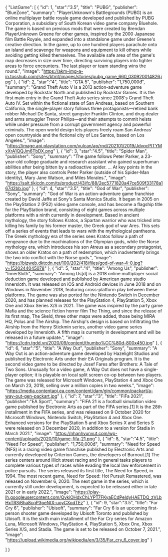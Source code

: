 {
"ListGame":
[
    {
        "id": 1,
        "star":"3.5",
        "title": "PUBG",
        "publisher": "BlueZone",
        "summary": "PlayerUnknown's Battlegrounds (PUBG) is an online multiplayer battle royale game developed and published by PUBG Corporation, a subsidiary of South Korean video game company Bluehole. The game is based on previous mods that were created by Brendan PlayerUnknown Greene for other games, inspired by the 2000 Japanese film Battle Royale, and expanded into a standalone game under Greene's creative direction. In the game, up to one hundred players parachute onto an island and scavenge for weapons and equipment to kill others while avoiding getting killed themselves. The available safe area of the game's map decreases in size over time, directing surviving players into tighter areas to force encounters. The last player or team standing wins the round.",
        "image": "https://akm-img-a-in.tosshub.com/sites/btmt/images/stories/pubg_game_660_030920014826.jpg"
    },
   {
        "id": 2,
        "star":"4",
        "title": "GTA 5",
        "publisher": "1,750,000đ",
        "summary": "Grand Theft Auto V is a 2013 action-adventure game developed by Rockstar North and published by Rockstar Games. It is the first main entry in the Grand Theft Auto series since 2008's Grand Theft Auto IV. Set within the fictional state of San Andreas, based on Southern California, the single-player story follows three protagonists—retired bank robber Michael De Santa, street gangster Franklin Clinton, and drug dealer and arms smuggler Trevor Philips—and their attempts to commit heists while under pressure from a corrupt government agency and powerful criminals. The open world design lets players freely roam San Andreas' open countryside and the fictional city of Los Santos, based on Los Angeles.",
        "image": "https://image.api.playstation.com/vulcan/ap/rnd/202101/2019/JdvqcPlTYMxXrA1QQJm6TbDX.png"
    },
   {
         "id": 3,
         "star":"4.5",
        "title": "Spider Man",
        "publisher": "Sony",
        "summary": "The game follows Peter Parker, a 23-year-old college graduate and research assistant who gained superhuman abilities after being bitten by a radioactive spider. ... At key points in the story, the player also controls Peter Parker (outside of his Spider-Man identity), Mary Jane Watson, and Miles Morales.",
        "image": "https://salt.tikicdn.com/ts/product/43/fc/88/2ec5771820a47ce509f33178a167d2bb.jpg"
    },
   {
         "id": 4,
         "star":"3.5",
        "title": "God of War",
        "publisher": "Sony",
        "summary": "God of War is an action-adventure game franchise created by David Jaffe at Sony's Santa Monica Studio. It began in 2005 on the PlayStation 2 (PS2) video game console, and has become a flagship title for the PlayStation brand, consisting of eight games across multiple platforms with a ninth currently in development. Based in ancient mythology, the story follows Kratos, a Spartan warrior who was tricked into killing his family by his former master, the Greek god of war Ares. This sets off a series of events that leads to wars with the mythological pantheons. The Greek mythology era of the series sees Kratos follow a path of vengeance due to the machinations of the Olympian gods, while the Norse mythology era, which introduces his son Atreus as a secondary protagonist, shows an older Kratos on a path of redemption, which inadvertently brings the two into conflict with the Norse gods.",
        "image": "https://bizweb.dktcdn.net/100/202/418/files/god-of-war-4-0.jpg?v=1520244045078"
    },
   {
        "id": 5,
        "star":"4",
        "title": "Among Us",
        "publisher": "InnerSloth",
        "summary": "Among Us[d] is a 2018 online multiplayer social deduction game developed and published by American game studio Innersloth. It was released on iOS and Android devices in June 2018 and on Windows in November 2018, featuring cross-platform play between these platforms. The game was also ported for the Nintendo Switch in December 2020, and has planned releases for the PlayStation 4, PlayStation 5, Xbox One and Xbox Series X/S in 2021. The game was inspired by the party game Mafia and the science fiction horror film The Thing, and since the release of its first map, The Skeld, three other maps were added, those being MIRA HQ, Polus and The Airship. The Airship's design is based on Infiltrating the Airship from the Henry Stickmin series, another video game series developed by Innersloth. A fifth map is currently in development and will be released in a future update.",
        "image": "https://cdn.tgdd.vn/2020/09/content/thumbo%CC%80d-800x450.jpg"
    },
   {
           "id": 6,
           "star":"5",
        "title": "A Way Out",
        "publisher": "Sony",
        "summary": "A Way Out is an action-adventure game developed by Hazelight Studios and published by Electronic Arts under their EA Originals program. It is the second video game to be directed by Josef Fares after Brothers: A Tale of Two Sons. Unusually for a video game, A Way Out does not have a single-player option; it is playable on local split screen co-op between two players. The game was released for Microsoft Windows, PlayStation 4 and Xbox One on March 23, 2018, selling over a million copies in two weeks.",
        "image": "https://media.contentapi.ea.com/content/dam/gin/common/packart/a-way-out-gen-packart.jpg"
    },
   {
        "id": 7,
        "star":"3",
        "title": "FiFa 2021",
        "publisher":"EA Sport",
        "summary": "FIFA 21 is a football simulation video game published by Electronic Arts as part of the FIFA series.[1] It is the 28th installment in the FIFA series, and was released on 9 October 2020 for Microsoft Windows, Nintendo Switch, PlayStation 4 and Xbox One. Enhanced versions for the PlayStation 5 and Xbox Series X and Series S were released on 3 December 2020, in addition to a version for Stadia in March 2021.",
        "image": "https://nhanhvunvut.com/wp-content/uploads/2020/10/game-fifa-21.png"
    },
    {
        "id": 8,
        "star":"4.5",
        "title": "Need For Speed",
        "publisher": "1,750,000đ",
        "summary": "Need for Speed (NFS) is a racing video game franchise published by Electronic Arts and currently developed by Criterion Games, the developers of Burnout.[1] The series centers around illicit street racing and in general tasks players to complete various types of races while evading the local law enforcement in police pursuits. The series released its first title, The Need for Speed, in 1994. The most recent game, Need for Speed: Hot Pursuit Remastered, was released on November 6, 2020. The next game in the series, which is currently still under development, is expected to be released either in late 2021 or in early 2022.",
        "image": "https://play-lh.googleusercontent.com/QvkiOHdxChLYPT7FKyaECdPeIdyHAETDQ_zVLbHxTRSjBha8cqP3peNtX-uoyCXodTEz"
    },
     {
         "id": 9,
         "star":"3.5",
        "title": "Far Cry 6",
        "publisher": "Ubisoft",
        "summary": "Far Cry 6 is an upcoming first-person shooter game developed by Ubisoft Toronto and published by Ubisoft. It is the sixth main installment of the Far Cry series for Amazon Luna, Microsoft Windows, PlayStation 4, PlayStation 5, Xbox One, Xbox Series X/S, and Stadia. The game is set to be released on October 7, 2021.",
        "image": "https://upload.wikimedia.org/wikipedia/en/3/35/Far_cry_6_cover.jpg"
    }
  
]
}
